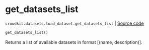 # get_datasets_list
`crowdkit.datasets.load_dataset.get_datasets_list` | [Source code](https://github.com/Toloka/crowd-kit/blob/v1.1.0/crowdkit/datasets/load_dataset.py#L32)

```python
get_datasets_list()
```

Returns a list of available datasets in format [(name, description)].

